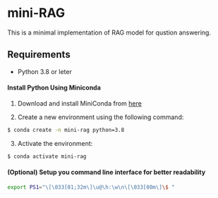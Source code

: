 # mini-RAG

This is a minimal implementation of RAG model for qustion answering.

## Requirements

- Python 3.8 or leter

#### Install Python Using Miniconda

1) Download and install MiniConda from [here](https://docs.anaconda.com/miniconda/#quick-command-line-install)

2) Create a new environment using the following command:
```bash
$ conda create -n mini-rag python=3.8
```

3) Activate the environment:
```bash 
$ conda activate mini-rag 
```

#### (Optional) Setup you command line interface for better readability
```bash
export PS1="\[\033[01;32m\]\u@\h:\w\n\[\033[00m\]\$ "
```
